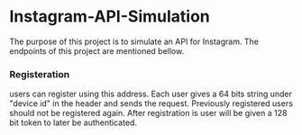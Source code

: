 # Instagram-API-Simulation
  The purpose of this project is to simulate an API for Instagram. The endpoints of this project are mentioned bellow.

### Registeration 

  users can register using this address. Each user gives a 64 bits string under "device id" in the header and sends the request. Previously registered users should not be registered again. After registration is user will be given a 128 bit token to later be authenticated.
  
